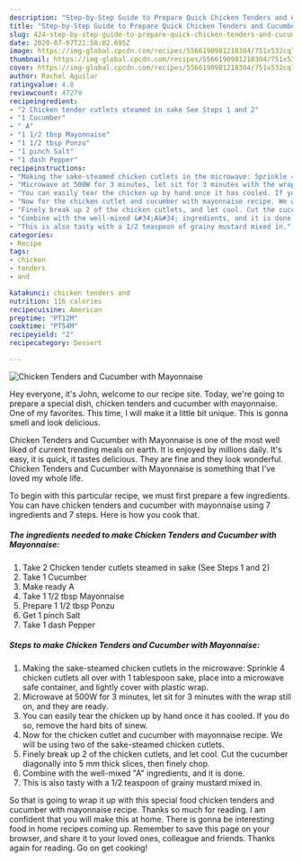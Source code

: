 ```yaml
---
description: "Step-by-Step Guide to Prepare Quick Chicken Tenders and Cucumber with Mayonnaise"
title: "Step-by-Step Guide to Prepare Quick Chicken Tenders and Cucumber with Mayonnaise"
slug: 424-step-by-step-guide-to-prepare-quick-chicken-tenders-and-cucumber-with-mayonnaise
date: 2020-07-07T21:58:02.695Z
image: https://img-global.cpcdn.com/recipes/5566190981218304/751x532cq70/chicken-tenders-and-cucumber-with-mayonnaise-recipe-main-photo.jpg
thumbnail: https://img-global.cpcdn.com/recipes/5566190981218304/751x532cq70/chicken-tenders-and-cucumber-with-mayonnaise-recipe-main-photo.jpg
cover: https://img-global.cpcdn.com/recipes/5566190981218304/751x532cq70/chicken-tenders-and-cucumber-with-mayonnaise-recipe-main-photo.jpg
author: Rachel Aguilar
ratingvalue: 4.8
reviewcount: 47279
recipeingredient:
- "2 Chicken tender cutlets steamed in sake See Steps 1 and 2"
- "1 Cucumber"
- " A"
- "1 1/2 tbsp Mayonnaise"
- "1 1/2 tbsp Ponzu"
- "1 pinch Salt"
- "1 dash Pepper"
recipeinstructions:
- "Making the sake-steamed chicken cutlets in the microwave: Sprinkle 4 chicken cutlets all over with 1 tablespoon sake, place into a microwave safe container, and lightly cover with plastic wrap."
- "Microwave at 500W for 3 minutes, let sit for 3 minutes with the wrap still on, and they are ready."
- "You can easily tear the chicken up by hand once it has cooled. If you do so, remove the hard bits of sinew."
- "Now for the chicken cutlet and cucumber with mayonnaise recipe. We will be using two of the sake-steamed chicken cutlets."
- "Finely break up 2 of the chicken cutlets, and let cool. Cut the cucumber diagonally into 5 mm thick slices, then finely chop."
- "Combine with the well-mixed &#34;A&#34; ingredients, and it is done."
- "This is also tasty with a 1/2 teaspoon of grainy mustard mixed in."
categories:
- Recipe
tags:
- chicken
- tenders
- and

katakunci: chicken tenders and 
nutrition: 116 calories
recipecuisine: American
preptime: "PT12M"
cooktime: "PT54M"
recipeyield: "2"
recipecategory: Dessert

---
```



![Chicken Tenders and Cucumber with Mayonnaise](https://img-global.cpcdn.com/recipes/5566190981218304/751x532cq70/chicken-tenders-and-cucumber-with-mayonnaise-recipe-main-photo.jpg)

Hey everyone, it's John, welcome to our recipe site. Today, we're going to prepare a special dish, chicken tenders and cucumber with mayonnaise. One of my favorites. This time, I will make it a little bit unique. This is gonna smell and look delicious.



Chicken Tenders and Cucumber with Mayonnaise is one of the most well liked of current trending meals on earth. It is enjoyed by millions daily. It's easy, it is quick, it tastes delicious. They are fine and they look wonderful. Chicken Tenders and Cucumber with Mayonnaise is something that I've loved my whole life.


To begin with this particular recipe, we must first prepare a few ingredients. You can have chicken tenders and cucumber with mayonnaise using 7 ingredients and 7 steps. Here is how you cook that.

<!--inarticleads1-->

##### The ingredients needed to make Chicken Tenders and Cucumber with Mayonnaise:

1. Take 2 Chicken tender cutlets steamed in sake (See Steps 1 and 2)
1. Take 1 Cucumber
1. Make ready  A
1. Take 1 1/2 tbsp Mayonnaise
1. Prepare 1 1/2 tbsp Ponzu
1. Get 1 pinch Salt
1. Take 1 dash Pepper




<!--inarticleads2-->

##### Steps to make Chicken Tenders and Cucumber with Mayonnaise:

1. Making the sake-steamed chicken cutlets in the microwave: Sprinkle 4 chicken cutlets all over with 1 tablespoon sake, place into a microwave safe container, and lightly cover with plastic wrap.
1. Microwave at 500W for 3 minutes, let sit for 3 minutes with the wrap still on, and they are ready.
1. You can easily tear the chicken up by hand once it has cooled. If you do so, remove the hard bits of sinew.
1. Now for the chicken cutlet and cucumber with mayonnaise recipe. We will be using two of the sake-steamed chicken cutlets.
1. Finely break up 2 of the chicken cutlets, and let cool. Cut the cucumber diagonally into 5 mm thick slices, then finely chop.
1. Combine with the well-mixed &#34;A&#34; ingredients, and it is done.
1. This is also tasty with a 1/2 teaspoon of grainy mustard mixed in.




So that is going to wrap it up with this special food chicken tenders and cucumber with mayonnaise recipe. Thanks so much for reading. I am confident that you will make this at home. There is gonna be interesting food in home recipes coming up. Remember to save this page on your browser, and share it to your loved ones, colleague and friends. Thanks again for reading. Go on get cooking!
